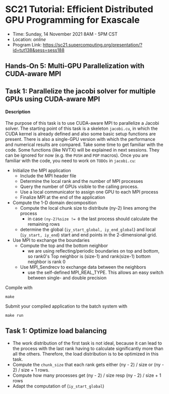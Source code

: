 # SC21 Tutorial: Efficient Distributed GPU Programming for Exascale

-   Time: Sunday, 14 November 2021 8AM - 5PM CST
-   Location: *online*
-   Program Link: https://sc21.supercomputing.org/presentation/?id=tut138&sess=sess188


## Hands-On 5: Multi-GPU Parallelization with CUDA-aware MPI

## Task 1: Parallelize the jacobi solver for multiple GPUs using CUDA-aware MPI

#### Description
The purpose of this task is to use CUDA-aware MPI to parallelize a Jacobi solver. The starting point of this task is a skeleton `jacobi.cu`, in which the CUDA kernel is already defined and also some basic setup functions are present.
There is also a single-GPU version with which the performance and numerical results are compared.
Take some time to get familiar with the code. Some functions (like NVTX) will be explained in next sessions. They can be ignored for now (e.g. the `PUSH` and `POP` macros).
Once you are familiar with the code,  you need to work on `TODOs` in `jacobi.cu`:

- Initialize the MPI application
  - Include the MPI header file
  - Determine the local rank and the number of MPI processes
  - Query the number of GPUs visible to the calling process.
  - Use a local communicator to assign one GPU to each MPI process
  - Finalize MPI at the end of the application
- Compute the 1-D domain decomposition
  - Compute the local chunk size to distribute (ny-2) lines among the process
    - in case `(ny-2)%size != 0` the last process should calculate the remaining rows
  - determine the global (`iy_start_global, iy_end_global`) and local (`iy_start, iy_end`) start and end points in the 2-dimensional grid.
- Use MPI to exchange the boundaries
  - Compute the top and the bottom neighbor
    - we are using reflecting/periodic boundaries on top and bottom, so rank0's Top neighbor is (size-1) and rank(size-1) bottom neighbor is rank 0
  - Use MPI_Sendrecv to exchange data between the neighbors
    - use the self-defined MPI_REAL_TYPE. This allows an easy switch between single- and double precision


Compile with

``` {.bash}
make
```

Submit your compiled application to the batch system with

``` {.bash}
make run
```

## Task 1: Optimize load balancing

- The work distribution of the first task is not ideal, because it can lead to the process with the last rank having to calculate significantly more than all the others. Therefore, the load distribution is to be optimized in this task.
- Compute the `chunk_size` that each rank gets either (ny - 2) / size or (ny - 2) / size + 1 rows.
- Compute how many processes get  (ny - 2) / size resp (ny - 2) / size + 1 rows
- Adapt the computation of (`iy_start_global`)

